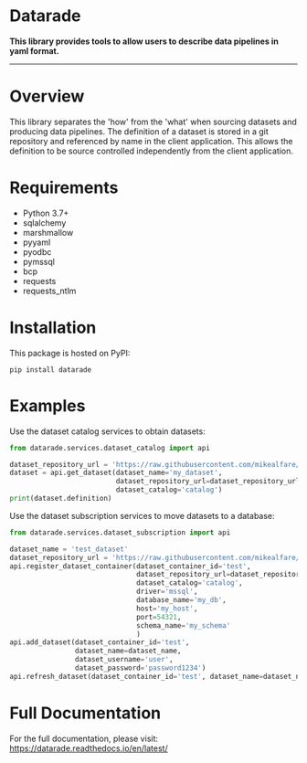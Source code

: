 # Datarade

**This library provides tools to allow users to describe data pipelines in yaml format.**

---

# Overview

This library separates the 'how' from the 'what' when sourcing datasets and producing data pipelines.
The definition of a dataset is stored in a git repository and referenced by name in the client application.
This allows the definition to be source controlled independently from the client application.

# Requirements

- Python 3.7+
- sqlalchemy
- marshmallow
- pyyaml
- pyodbc
- pymssql
- bcp
- requests
- requests_ntlm

# Installation

This package is hosted on PyPI:

```shell script
pip install datarade
```

# Examples

Use the dataset catalog services to obtain datasets:
```python
from datarade.services.dataset_catalog import api

dataset_repository_url = 'https://raw.githubusercontent.com/mikealfare/dataset_catalog_test/master'
dataset = api.get_dataset(dataset_name='my_dataset',
                          dataset_repository_url=dataset_repository_url,
                          dataset_catalog='catalog')
print(dataset.definition)
```

Use the dataset subscription services to move datasets to a database:
```python
from datarade.services.dataset_subscription import api

dataset_name = 'test_dataset'
dataset_repository_url = 'https://raw.githubusercontent.com/mikealfare/dataset_catalog_test/master'
api.register_dataset_container(dataset_container_id='test',
                               dataset_repository_url=dataset_repository_url,
                               dataset_catalog='catalog',
                               driver='mssql',
                               database_name='my_db',
                               host='my_host',
                               port=54321,
                               schema_name='my_schema'
                               )
api.add_dataset(dataset_container_id='test',
                dataset_name=dataset_name,
                dataset_username='user',
                dataset_password='password1234')
api.refresh_dataset(dataset_container_id='test', dataset_name=dataset_name)
```

# Full Documentation

For the full documentation, please visit: https://datarade.readthedocs.io/en/latest/
